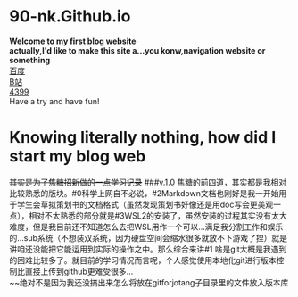 # 90-nk.Github.io
**Welcome to my first blog website**  
**actually,I'd like to make this site a...you konw,navigation website or something**  
[百度](http://www.baidu.com)  
[B站](http://www.bilibili.com)  
[4399](http://www.4399.com)  
Have a try and have fun!  
# Knowing literally nothing, how did I start my blog web
~~其实是为了焦糖招新做的一点学习记录~~
###v.1.0
焦糖的前四道，其实都是我相对比较熟悉的版块。#0科学上网自不必说，#2Markdown文档也刚好是我一开始用于学生会草拟策划书的文档格式（虽然发现策划书好像还是用doc写会更美观一点），相对不太熟悉的部分就是#3WSL2的安装了，虽然安装的过程其实没有太大难度，但是我目前还不知道怎么去把WSL用作一个可以...满足我分割工作和娱乐的...sub系统（不想装双系统，因为硬盘空间会缩水很多就放不下游戏了捏）就是讲咱还没能把它能运用到实际的操作之中。那么综合来讲#1 啥是git大概是我遇到的困难比较多了。就目前的学习情况而言呢，个人感觉使用本地化git进行版本控制比直接上传到github更难受很多...  
~~绝对不是因为我还没搞出来怎么将放在gitforjotang子目录里的文件放入版本库
